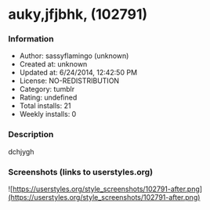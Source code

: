 # auky,jfjbhk, (102791)

### Information
- Author: sassyflamingo (unknown)
- Created at: unknown
- Updated at: 6/24/2014, 12:42:50 PM
- License: NO-REDISTRIBUTION
- Category: tumblr
- Rating: undefined
- Total installs: 21
- Weekly installs: 0


### Description
dchjygh


### Screenshots (links to userstyles.org)
![https://userstyles.org/style_screenshots/102791-after.png](https://userstyles.org/style_screenshots/102791-after.png)


